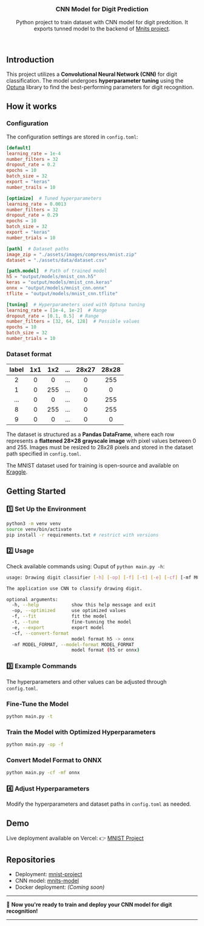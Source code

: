 <p align="center">
    <h3 align="center">CNN Model for Digit Prediction</h3>
  </a>
</p>

<p align="center">Python project to train dataset with CNN model for digit predcition. It exports tunned model to the backend of <a href="https://github.com/arnon3339/mnist-project.git">Mnits project</a>.</p>

<br/>

## Introduction

This project utilizes a **Convolutional Neural Network (CNN)** for digit classification. The model undergoes **hyperparameter tuning** using the [Optuna](https://optuna.org/) library to find the best-performing parameters for digit recognition.

## How it works

### Configuration
The configuration settings are stored in `config.toml`:

```toml
[default]
learning_rate = 1e-4
number_filters = 32
dropout_rate = 0.2
epochs = 10
batch_size = 32
export = "keras"
number_trails = 10

[optimize]  # Tuned hyperparameters
learning_rate = 0.0013
number_filters = 32
dropout_rate = 0.29
epochs = 10
batch_size = 32
export = "keras"
number_trials = 10

[path]  # Dataset paths
image_zip = "./assets/images/compress/mnist.zip"
dataset = "./assets/data/dataset.csv"

[path.model]  # Path of trained model
h5 = "output/models/mnist_cnn.h5"
keras = "output/models/mnist_cnn.keras"
onnx = "output/models/mnist_cnn.onnx"
tflite = "output/models/mnist_cnn.tflite"

[tuning]  # Hyperparameters used with Optuna tuning
learning_rate = [1e-4, 1e-2]  # Range
dropout_rate = [0.1, 0.5]  # Range
number_filters = [32, 64, 128]  # Possible values
epochs = 10
batch_size = 32
number_trials = 10
```

### Dataset format

| label | 1x1 | 1x2 | ...  | 28x27 | 28x28 |
| :---: | :---: | :---: | :---: | :---: | :---: |
| 2 | 0 | 0 | ...  | 0 | 255 |
| 1 | 0 | 255 | ...  | 0 | 0 |
| ... | 0 | 0 | ...  | 0 | 255 |
| 8 | 0 | 255 | ...  | 0 | 255 |
| 9 | 0 | 0 | ...  | 0 | 0 |


The dataset is structured as a **Pandas DataFrame**, where each row represents a **flattened 28×28 grayscale image** with pixel values between 0 and 255. Images must be resized to 28x28 pixels and stored in the dataset path specified in `config.toml`.

The MNIST dataset used for training is open-source and available on [Kraggle](https://www.kaggle.com).

## Getting Started

### &#x31;&#xFE0F;&#x20E3; Set Up the Environment

```bash
python3 -m venv venv
source venv/bin/activate
pip install -r requirements.txt # restrict with versions
```

### &#x32;&#xFE0F;&#x20E3; Usage
Check available commands using:
Ouput of `python main.py -h`:

```bash
usage: Drawing digit classifier [-h] [-op] [-f] [-t] [-e] [-cf] [-mf MODEL_FORMAT]

The application use CNN to classify drawing digit.

optional arguments:
  -h, --help            show this help message and exit
  -op, --optimized      use optimized values
  -f, --fit             fit the model
  -t, --tune            fine-tunning the model
  -e, --export          export model
  -cf, --convert-format
                        model format h5 -> onnx
  -mf MODEL_FORMAT, --model-format MODEL_FORMAT
                        model format (h5 or onnx)
```

### &#x33;&#xFE0F;&#x20E3; Example Commands

The hyperparameters and other values can be adjusted through `config.toml`.

### Fine-Tune the Model
```bash
python main.py -t
```

### Train the Model with Optimized Hyperparameters
```bash
python main.py -op -f
```

### Convert Model Format to ONNX
```bash
python main.py -cf -mf onnx
```

### &#x34;&#xFE0F;&#x20E3; Adjust Hyperparameters
Modify the hyperparameters and dataset paths in `config.toml` as needed.

## Demo

Live deployment available on Vercel:
👉 [MNIST Project](https://mnist-project.vercel.app/)

## Repositories

- Deployment: [mnist-project](https://github.com/arnon3339/mnist-project.git)
- CNN model: [mnits-model](https://github.com/arnon3339/mnist-model.git)
- Docker deployment: *(Coming soon)*

---

🚀 **Now you're ready to train and deploy your CNN model for digit recognition!**

---